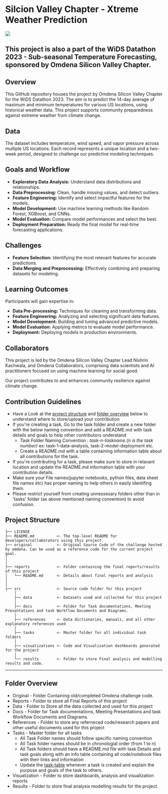 

# Silcion Valley Chapter - Xtreme Weather Prediction
<img src="src/visualizations/DALL·E 2024-04-17 13.15.30_XW.png">

## This project is also a part of the WiDS Datathon 2023 - Sub-seasonal Temperature Forecasting, sponsored by Omdena Silicon Valley Chapter.

## Overview
This GitHub repository houses the project by Omdena Silicon Valley Chapter for the WiDS Datathon 2023. The aim is to predict the 14-day average of maximum and minimum temperatures for various US locations, using historical weather data. This project supports community preparedness against extreme weather from climate change.

## Data
The dataset includes temperature, wind speed, and vapor pressure across multiple US locations. Each record represents a unique location and a two-week period, designed to challenge our predictive modeling techniques.

## Goals and Workflow
- **Exploratory Data Analysis:** Understand data distributions and relationships.
- **Data Preprocessing:** Clean, handle missing values, and detect outliers.
- **Feature Engineering:** Identify and select impactful features for the models.
- **Model Development:** Use machine learning methods like Random Forest, XGBoost, and CNNs.
- **Model Evaluation:** Compare model performances and select the best.
- **Deployment Preparation:** Ready the final model for real-time forecasting applications.

## Challenges
- **Feature Selection:** Identifying the most relevant features for accurate predictions.
- **Data Merging and Preprocessing:** Effectively combining and preparing datasets for modeling.

## Learning Outcomes
Participants will gain expertise in:
- **Data Pre-processing:** Techniques for cleaning and transforming data.
- **Feature Engineering:** Analyzing and selecting significant data features.
- **Model Development:** Building and tuning advanced predictive models.
- **Model Evaluation:** Applying metrics to evaluate model performance.
- **Deployment:** Deploying models in production environments.

## Collaborators
This project is led by the Omdena Silicon Valley Chapter Lead Nishrin Kachwala, and Omdena Collaborators, comprising data scientists and AI practitioners focused on using machine learning for social good.

Our project contributes to and enhances community resilience against climate change.


## Contribution Guidelines
- Have a Look at the [project structure](#project-structure) and [folder overview](#folder-overview) below to understand where to store/upload your contribution
- If you're creating a task, Go to the task folder and create a new folder with the below naming convention and add a README.md with task details and goals to help other contributors understand
    - Task Folder Naming Convention : _task-n-taskname.(n is the task number)_  ex: task-1-data-analysis, task-2-model-deployment etc.
    - Create a README.md with a table containing information table about all contributions for the task.
- If you're contributing for a task, please make sure to store in relavant location and update the README.md information table with your contribution details.
- Make sure your File names(jupyter notebooks, python files, data sheet file names etc) has proper naming to help others in easily identifing them.
- Please restrict yourself from creating unnessesary folders other than in 'tasks' folder (as above mentioned naming convention) to avoid confusion. 

## Project Structure

    ├── LICENSE
    ├── README.md          <- The top-level README for developers/collaborators using this project.
    ├── original           <- Original Source Code of the challenge hosted by omdena. Can be used as a reference code for the current project goal.
    │ 
    │
    ├── reports            <- Folder containing the final reports/results of this project
    │   └── README.md      <- Details about final reports and analysis
    │ 
    │   
    ├── src                <- Source code folder for this project
        │
        ├── data           <- Datasets used and collected for this project
        │   
        ├── docs           <- Folder for Task documentations, Meeting Presentations and task Workflow Documents and Diagrams.
        │
        ├── references     <- Data dictionaries, manuals, and all other explanatory references used 
        │
        ├── tasks          <- Master folder for all individual task folders
        │
        ├── visualizations <- Code and Visualization dashboards generated for the project
        │
        └── results        <- Folder to store Final analysis and modelling results and code.
--------

## Folder Overview

- Original          - Folder Containing old/completed Omdena challenge code.
- Reports           - Folder to store all Final Reports of this project
- Data              - Folder to Store all the data collected and used for this project 
- Docs              - Folder for Task documentations, Meeting Presentations and task Workflow Documents and Diagrams.
- References        - Folder to store any referneced code/research papers and other useful documents used for this project
- Tasks             - Master folder for all tasks
  - All Task Folder names should follow specific naming convention
  - All Task folder names should be in chronologial order (from 1 to n)
  - All Task folders should have a README.md file with task Details and task goals along with an info table containing all code/notebook files with their links and information
  - Update the [task-table](./src/tasks/README.md#task-table) whenever a task is created and explain the purpose and goals of the task to others.
- Visualization     - Folder to store dashboards, analysis and visualization reports
- Results           - Folder to store final analysis modelling results for the project.


